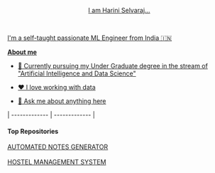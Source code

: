 <p align="center"><a href="https://github.com/Harini0309">I am Harini Selvaraj...</p>

<br />

I'm a self-taught passionate ML Engineer from India 🇮🇳

**About me**

- 💼 Currently pursuing my Under Graduate degree in the stream of "Artificial Intelligence and Data Science"

- ❤️ I love working with data 

- 💬 Ask me about anything [here](hariniselvaraj03@gmail.com) 

| ------------- | ------------- |

#### Top Repositories

<a href="https://github.com/Harini0309/AUTOMATED_NOTES">AUTOMATED NOTES GENERATOR</a>
  <br><br>
<a href="https://github.com/Harini0309/HOSTEL-MANAGEMENT">HOSTEL MANAGEMENT SYSTEM</a>

<br />
<br />


